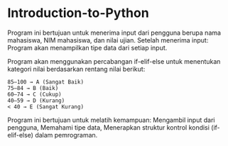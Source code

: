 # Introduction-to-Python
Program ini bertujuan untuk menerima input dari pengguna berupa nama mahasiswa, NIM mahasiswa, dan nilai ujian. Setelah menerima input:
Program akan menampilkan tipe data dari setiap input.

Program akan menggunakan percabangan if-elif-else untuk menentukan kategori nilai berdasarkan rentang nilai berikut:
    
    85–100 → A (Sangat Baik)
    75–84 → B (Baik)
    60–74 → C (Cukup)
    40–59 → D (Kurang)
    < 40 → E (Sangat Kurang)

Program ini bertujuan untuk melatih kemampuan:
    Mengambil input dari pengguna,
    Memahami tipe data,
    Menerapkan struktur kontrol kondisi (if-elif-else) dalam pemrograman.
